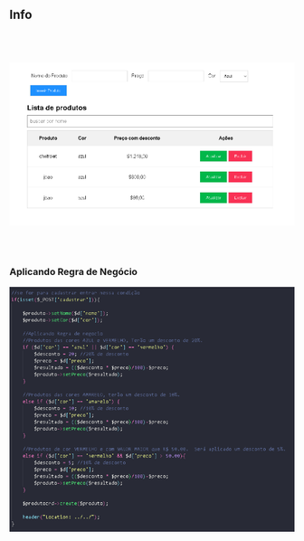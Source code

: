 
## Info

## <br>
<div style="display: inline_block; margin-top: 2px">

 <img align="center" alt="joao-HTML" src="https://raw.githubusercontent.com/joaocoutod/crud_poo_pdo/main/11.PNG?token=GHSAT0AAAAAAB2L3OBRUPUNEWADQRAKHE7IY24DIUA">
 
 <br><br>
 ### Aplicando Regra de Negócio
 
 <img align="center" alt="joao-HTML" src="https://raw.githubusercontent.com/joaocoutod/crud_poo_pdo/main/22.PNG?token=GHSAT0AAAAAAB2L3OBQ5JFH5XBX5RIZUC4CY24DI3Q">
 
</div>

